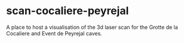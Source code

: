 # scan-cocaliere-peyrejal
A place to host a visualisation of the 3d laser scan for the Grotte de la Cocaliere and Event de Peyrejal caves.
